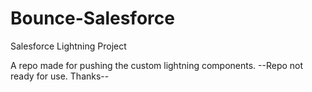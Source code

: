 # Bounce-Salesforce
Salesforce Lightning Project

A repo made for pushing the custom lightning components.
--Repo not ready for use. Thanks--

